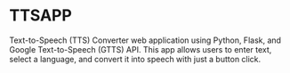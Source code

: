 # TTSAPP

Text-to-Speech (TTS) Converter web application using Python, Flask, and Google Text-to-Speech (GTTS) API. This app allows users to enter text, select a language, and convert it into speech with just a button click. 

